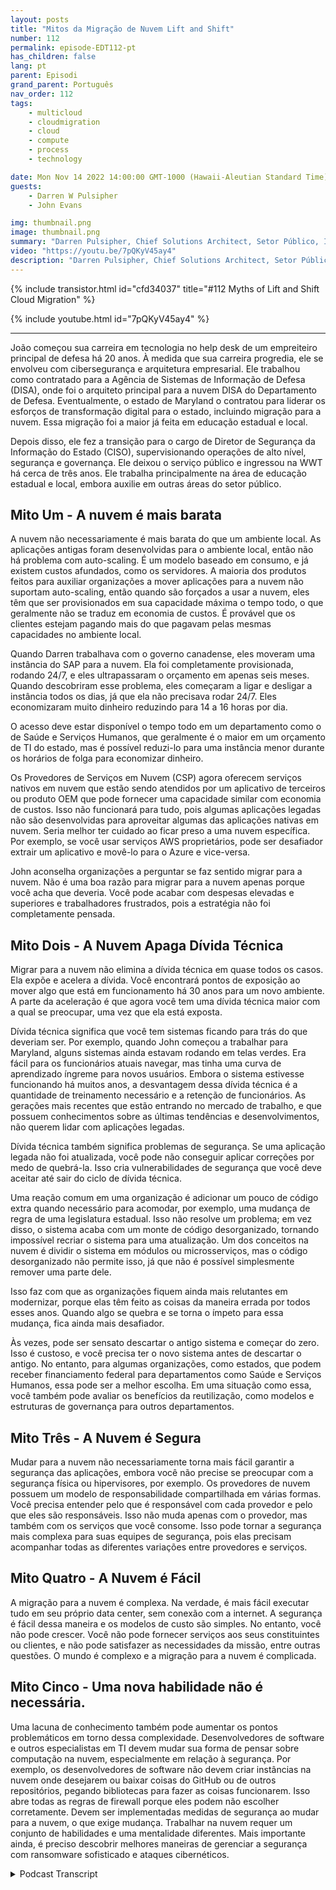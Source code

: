 ```yaml
---
layout: posts
title: "Mitos da Migração de Nuvem Lift and Shift"
number: 112
permalink: episode-EDT112-pt
has_children: false
lang: pt
parent: Episodi
grand_parent: Português
nav_order: 112
tags:
    - multicloud
    - cloudmigration
    - cloud
    - compute
    - process
    - technology

date: Mon Nov 14 2022 14:00:00 GMT-1000 (Hawaii-Aleutian Standard Time)
guests:
    - Darren W Pulsipher
    - John Evans

img: thumbnail.png
image: thumbnail.png
summary: "Darren Pulsipher, Chief Solutions Architect, Setor Público, Intel, e John Evans, Consultor Chefe de Tecnologia, WWT, discutem cinco mitos sobre a migração de nuvem lift and shift."
video: "https://youtu.be/7pQKyV45ay4"
description: "Darren Pulsipher, Chief Solutions Architect, Setor Público, Intel, e John Evans, Consultor Chefe de Tecnologia, WWT, discutem cinco mitos sobre a migração de nuvem lift and shift."
---
```


<div>
{% include transistor.html id="cfd34037" title="#112 Myths of Lift and Shift Cloud Migration" %}

{% include youtube.html id="7pQKyV45ay4" %}
</div>

---

João começou sua carreira em tecnologia no help desk de um empreiteiro principal de defesa há 20 anos. À medida que sua carreira progredia, ele se envolveu com cibersegurança e arquitetura empresarial. Ele trabalhou como contratado para a Agência de Sistemas de Informação de Defesa (DISA), onde foi o arquiteto principal para a nuvem DISA do Departamento de Defesa. Eventualmente, o estado de Maryland o contratou para liderar os esforços de transformação digital para o estado, incluindo migração para a nuvem. Essa migração foi a maior já feita em educação estadual e local.

Depois disso, ele fez a transição para o cargo de Diretor de Segurança da Informação do Estado (CISO), supervisionando operações de alto nível, segurança e governança. Ele deixou o serviço público e ingressou na WWT há cerca de três anos. Ele trabalha principalmente na área de educação estadual e local, embora auxilie em outras áreas do setor público.

## Mito Um - A nuvem é mais barata

A nuvem não necessariamente é mais barata do que um ambiente local. As aplicações antigas foram desenvolvidas para o ambiente local, então não há problema com auto-scaling. É um modelo baseado em consumo, e já existem custos afundados, como os servidores. A maioria dos produtos feitos para auxiliar organizações a mover aplicações para a nuvem não suportam auto-scaling, então quando são forçados a usar a nuvem, eles têm que ser provisionados em sua capacidade máxima o tempo todo, o que geralmente não se traduz em economia de custos. É provável que os clientes estejam pagando mais do que pagavam pelas mesmas capacidades no ambiente local.

Quando Darren trabalhava com o governo canadense, eles moveram uma instância do SAP para a nuvem. Ela foi completamente provisionada, rodando 24/7, e eles ultrapassaram o orçamento em apenas seis meses. Quando descobriram esse problema, eles começaram a ligar e desligar a instância todos os dias, já que ela não precisava rodar 24/7. Eles economizaram muito dinheiro reduzindo para 14 a 16 horas por dia.

O acesso deve estar disponível o tempo todo em um departamento como o de Saúde e Serviços Humanos, que geralmente é o maior em um orçamento de TI do estado, mas é possível reduzi-lo para uma instância menor durante os horários de folga para economizar dinheiro.

Os Provedores de Serviços em Nuvem (CSP) agora oferecem serviços nativos em nuvem que estão sendo atendidos por um aplicativo de terceiros ou produto OEM que pode fornecer uma capacidade similar com economia de custos. Isso não funcionará para tudo, pois algumas aplicações legadas não são desenvolvidas para aproveitar algumas das aplicações nativas em nuvem. Seria melhor ter cuidado ao ficar preso a uma nuvem específica. Por exemplo, se você usar serviços AWS proprietários, pode ser desafiador extrair um aplicativo e movê-lo para o Azure e vice-versa.

John aconselha organizações a perguntar se faz sentido migrar para a nuvem. Não é uma boa razão para migrar para a nuvem apenas porque você acha que deveria. Você pode acabar com despesas elevadas e superiores e trabalhadores frustrados, pois a estratégia não foi completamente pensada.

## Mito Dois - A Nuvem Apaga Dívida Técnica

Migrar para a nuvem não elimina a dívida técnica em quase todos os casos. Ela expõe e acelera a dívida. Você encontrará pontos de exposição ao mover algo que está em funcionamento há 30 anos para um novo ambiente. A parte da aceleração é que agora você tem uma dívida técnica maior com a qual se preocupar, uma vez que ela está exposta.

Dívida técnica significa que você tem sistemas ficando para trás do que deveriam ser. Por exemplo, quando John começou a trabalhar para Maryland, alguns sistemas ainda estavam rodando em telas verdes. Era fácil para os funcionários atuais navegar, mas tinha uma curva de aprendizado íngreme para novos usuários. Embora o sistema estivesse funcionando há muitos anos, a desvantagem dessa dívida técnica é a quantidade de treinamento necessário e a retenção de funcionários. As gerações mais recentes que estão entrando no mercado de trabalho, e que possuem conhecimentos sobre as últimas tendências e desenvolvimentos, não querem lidar com aplicações legadas.

Dívida técnica também significa problemas de segurança. Se uma aplicação legada não foi atualizada, você pode não conseguir aplicar correções por medo de quebrá-la. Isso cria vulnerabilidades de segurança que você deve aceitar até sair do ciclo de dívida técnica.

Uma reação comum em uma organização é adicionar um pouco de código extra quando necessário para acomodar, por exemplo, uma mudança de regra de uma legislatura estadual. Isso não resolve um problema; em vez disso, o sistema acaba com um monte de código desorganizado, tornando impossível recriar o sistema para uma atualização. Um dos conceitos na nuvem é dividir o sistema em módulos ou microsserviços, mas o código desorganizado não permite isso, já que não é possível simplesmente remover uma parte dele.

Isso faz com que as organizações fiquem ainda mais relutantes em modernizar, porque elas têm feito as coisas da maneira errada por todos esses anos. Quando algo se quebra e se torna o ímpeto para essa mudança, fica ainda mais desafiador.

Às vezes, pode ser sensato descartar o antigo sistema e começar do zero. Isso é custoso, e você precisa ter o novo sistema antes de descartar o antigo. No entanto, para algumas organizações, como estados, que podem receber financiamento federal para departamentos como Saúde e Serviços Humanos, essa pode ser a melhor escolha. Em uma situação como essa, você também pode avaliar os benefícios da reutilização, como modelos e estruturas de governança para outros departamentos.

## Mito Três - A Nuvem é Segura

Mudar para a nuvem não necessariamente torna mais fácil garantir a segurança das aplicações, embora você não precise se preocupar com a segurança física ou hipervisores, por exemplo. Os provedores de nuvem possuem um modelo de responsabilidade compartilhada em várias formas. Você precisa entender pelo que é responsável com cada provedor e pelo que eles são responsáveis. Isso não muda apenas com o provedor, mas também com os serviços que você consome. Isso pode tornar a segurança mais complexa para suas equipes de segurança, pois elas precisam acompanhar todas as diferentes variações entre provedores e serviços.

## Mito Quatro - A Nuvem é Fácil

A migração para a nuvem é complexa. Na verdade, é mais fácil executar tudo em seu próprio data center, sem conexão com a internet. A segurança é fácil dessa maneira e os modelos de custo são simples. No entanto, você não pode crescer. Você não pode fornecer serviços aos seus constituintes ou clientes, e não pode satisfazer as necessidades da missão, entre outras questões. O mundo é complexo e a migração para a nuvem é complicada.

## Mito Cinco - Uma nova habilidade não é necessária.

Uma lacuna de conhecimento também pode aumentar os pontos problemáticos em torno dessa complexidade. Desenvolvedores de software e outros especialistas em TI devem mudar sua forma de pensar sobre computação na nuvem, especialmente em relação à segurança. Por exemplo, os desenvolvedores de software não devem criar instâncias na nuvem onde desejarem ou baixar coisas do GitHub ou de outros repositórios, pegando bibliotecas para fazer as coisas funcionarem. Isso abre todas as regras de firewall porque eles podem não escolher corretamente. Devem ser implementadas medidas de segurança ao mudar para a nuvem, o que exige mudança. Trabalhar na nuvem requer um conjunto de habilidades e uma mentalidade diferentes. Mais importante ainda, é preciso descobrir melhores maneiras de gerenciar a segurança com ransomware sofisticado e ataques cibernéticos.



<details>
<summary> Podcast Transcript </summary>

<p></p>

</details>
